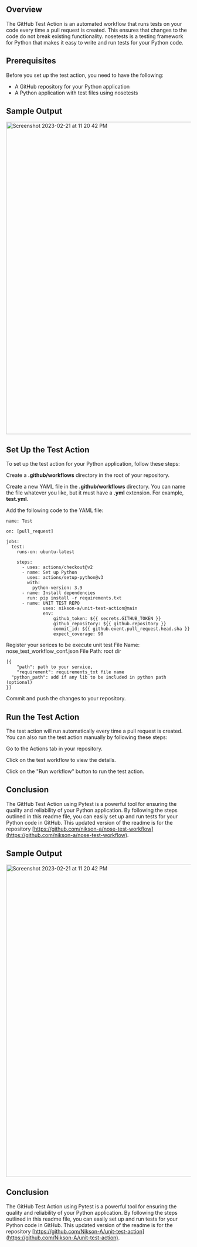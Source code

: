 ## **Overview**

The GitHub Test Action is an automated workflow that runs tests on your code every time a pull request is created. This ensures that changes to the code do not break existing functionality. nosetests is a testing framework for Python that makes it easy to write and run tests for your Python code.

## **Prerequisites**

Before you set up the test action, you need to have the following:

*   A GitHub repository for your Python application
*   A Python application with test files using nosetests

## **Sample Output**

<img width="852" alt="Screenshot 2023-02-21 at 11 20 42 PM" src="https://user-images.githubusercontent.com/43266690/220422362-583324fc-f07c-4fd6-a786-ef82dc9cdecf.png">

## **Set Up the Test Action**

To set up the test action for your Python application, follow these steps:

Create a **.github/workflows** directory in the root of your repository.

Create a new YAML file in the **.github/workflows** directory. You can name the file whatever you like, but it must have a **.yml** extension. For example, **test.yml**.

Add the following code to the YAML file:

```plaintext
name: Test

on: [pull_request]

jobs:
  test:
    runs-on: ubuntu-latest

    steps:
      - uses: actions/checkout@v2
      - name: Set up Python
        uses: actions/setup-python@v3
        with:
          python-version: 3.9
      - name: Install dependencies
        run: pip install -r requirements.txt
      - name: UNIT TEST REPO
              uses: nikson-a/unit-test-action@main
              env:
                  github_token: ${{ secrets.GITHUB_TOKEN }}
                  github_repository: ${{ github.repository }}
                  commit_id: ${{ github.event.pull_request.head.sha }}
                  expect_coverage: 90

```

Register your serices to be execute unit test
File Name: nose_test_workflow_conf.json
File Path: root dir
```plaintext
[{
	"path": path to your service,
	"requirement": requirements_txt file name
  "python_path": add if any lib to be included in python path (optional)
}]
```

Commit and push the changes to your repository.

## **Run the Test Action**

The test action will run automatically every time a pull request is created. You can also run the test action manually by following these steps:

Go to the Actions tab in your repository.

Click on the test workflow to view the details.

Click on the "Run workflow" button to run the test action.



## **Conclusion**

The GitHub Test Action using Pytest is a powerful tool for ensuring the quality and reliability of your Python application. By following the steps outlined in this readme file, you can easily set up and run tests for your Python code in GitHub. This updated version of the readme is for the repository [https://github.com/nikson-a/nose-test-workflow](https://github.com/nikson-a/nose-test-workflow).

## **Sample Output**

<img width="852" alt="Screenshot 2023-02-21 at 11 20 42 PM" src="https://user-images.githubusercontent.com/43266690/220422362-583324fc-f07c-4fd6-a786-ef82dc9cdecf.png">


## **Conclusion**

The GitHub Test Action using Pytest is a powerful tool for ensuring the quality and reliability of your Python application. By following the steps outlined in this readme file, you can easily set up and run tests for your Python code in GitHub. This updated version of the readme is for the repository [https://github.com/Nikson-A/unit-test-action](https://github.com/Nikson-A/unit-test-action).
